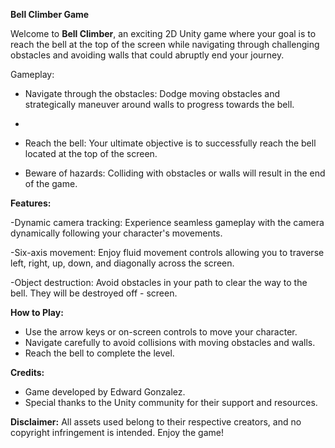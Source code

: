 **Bell Climber Game**

Welcome to **Bell Climber**, an exciting 2D Unity game where your goal is to reach the bell at the top of the screen while navigating through challenging obstacles and avoiding walls that could abruptly end your journey.

Gameplay:

- Navigate through the obstacles: Dodge moving obstacles and strategically maneuver around walls to progress towards the bell.
- 
- Reach the bell: Your ultimate objective is to successfully reach the bell located at the top of the screen.

- Beware of hazards: Colliding with obstacles or walls will result in the end of the game.

**Features:**

-Dynamic camera tracking: Experience seamless gameplay with the camera dynamically following your character's movements.

-Six-axis movement: Enjoy fluid movement controls allowing you to traverse left, right, up, down, and diagonally across the screen.

-Object destruction: Avoid obstacles in your path to clear the way to the bell. They will be destroyed off - screen.

**How to Play:**

- Use the arrow keys or on-screen controls to move your character.
- Navigate carefully to avoid collisions with moving obstacles and walls.
- Reach the bell to complete the level.

**Credits:**
- Game developed by Edward Gonzalez.
- Special thanks to the Unity community for their support and resources.

**Disclaimer:**
All assets used belong to their respective creators, and no copyright infringement is intended. Enjoy the game!
